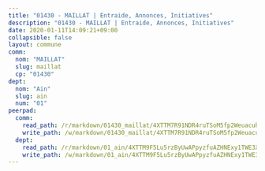 ```yaml
---
title: "01430 - MAILLAT | Entraide, Annonces, Initiatives"
description: "01430 - MAILLAT | Entraide, Annonces, Initiatives"
date: 2020-01-11T14:09:21+09:00
collapsible: false
layout: commune
comm:
  nom: "MAILLAT"
  slug: maillat
  cp: "01430"
dept:
  nom: "Ain"
  slug: ain
  num: "01"
peerpad:
  comm:
    read_path: /r/markdown/01430_maillat/4XTTM7R91NDR4ruTSoM5fp2Weuacuhr6wqNPrkCHQLywNqu24
    write_path: /w/markdown/01430_maillat/4XTTM7R91NDR4ruTSoM5fp2Weuacuhr6wqNPrkCHQLywNqu24-K3TgUqCvm7bhoHjnoVcGxkhPZgqYHKz7nhp21j3zY2RQ7JoLPyxXTDEijvNAoXmBSfDYPUTG5nAb6wvKdkptaQdPgH1P95UPSocNmPFb8JHgVQZL9fKkNhQGKE1WC8JuAjHqfFb2
  dept:
    read_path: /r/markdown/01_ain/4XTTM9F5Lu5rzByUwAPpyzfuAZHNExy1TWE3X3wiTrPFfiAJr
    write_path: /w/markdown/01_ain/4XTTM9F5Lu5rzByUwAPpyzfuAZHNExy1TWE3X3wiTrPFfiAJr-K3TgUnxzeFoJA4CB58vXNvKXURJneTNZHUsypAQGicGiZu7AS2sPbjspGpj7s3MmMv58YhkLaSUMQMHaiKAfoMv6wF36Urxbqqh8MmnXpnKkbVhnAishABEkMRAiyAt8GGJ1Jer2
---
```


